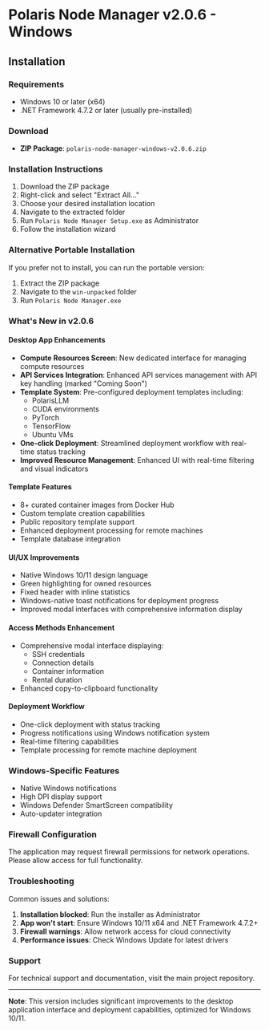 # Polaris Node Manager v2.0.6 - Windows

## Installation

### Requirements
- Windows 10 or later (x64)
- .NET Framework 4.7.2 or later (usually pre-installed)

### Download
- **ZIP Package**: `polaris-node-manager-windows-v2.0.6.zip`

### Installation Instructions

1. Download the ZIP package
2. Right-click and select "Extract All..." 
3. Choose your desired installation location
4. Navigate to the extracted folder
5. Run `Polaris Node Manager Setup.exe` as Administrator
6. Follow the installation wizard

### Alternative Portable Installation
If you prefer not to install, you can run the portable version:
1. Extract the ZIP package
2. Navigate to the `win-unpacked` folder
3. Run `Polaris Node Manager.exe`

### What's New in v2.0.6

#### Desktop App Enhancements
- **Compute Resources Screen**: New dedicated interface for managing compute resources
- **API Services Integration**: Enhanced API services management with API key handling (marked "Coming Soon")
- **Template System**: Pre-configured deployment templates including:
  - PolarisLLM
  - CUDA environments  
  - PyTorch
  - TensorFlow
  - Ubuntu VMs
- **One-click Deployment**: Streamlined deployment workflow with real-time status tracking
- **Improved Resource Management**: Enhanced UI with real-time filtering and visual indicators

#### Template Features
- 8+ curated container images from Docker Hub
- Custom template creation capabilities
- Public repository template support
- Enhanced deployment processing for remote machines
- Template database integration

#### UI/UX Improvements
- Native Windows 10/11 design language
- Green highlighting for owned resources
- Fixed header with inline statistics
- Windows-native toast notifications for deployment progress
- Improved modal interfaces with comprehensive information display

#### Access Methods Enhancement
- Comprehensive modal interface displaying:
  - SSH credentials
  - Connection details
  - Container information
  - Rental duration
- Enhanced copy-to-clipboard functionality

#### Deployment Workflow
- One-click deployment with status tracking
- Progress notifications using Windows notification system
- Real-time filtering capabilities
- Template processing for remote machine deployment

### Windows-Specific Features
- Native Windows notifications
- High DPI display support
- Windows Defender SmartScreen compatibility
- Auto-updater integration

### Firewall Configuration
The application may request firewall permissions for network operations. Please allow access for full functionality.

### Troubleshooting
Common issues and solutions:
1. **Installation blocked**: Run the installer as Administrator
2. **App won't start**: Ensure Windows 10/11 x64 and .NET Framework 4.7.2+
3. **Firewall warnings**: Allow network access for cloud connectivity
4. **Performance issues**: Check Windows Update for latest drivers

### Support
For technical support and documentation, visit the main project repository.

---
**Note**: This version includes significant improvements to the desktop application interface and deployment capabilities, optimized for Windows 10/11.
